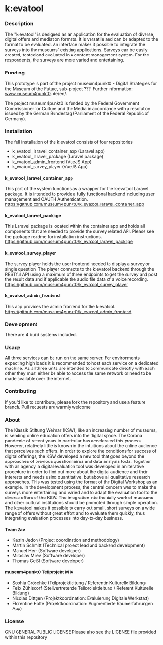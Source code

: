 # k:evatool

### Description
The "k:evatool" is designed as an application for the evaluation of diverse, digital offers and mediation formats. It is versatile and can be adapted to the format to be evaluated. An interface makes it possible to integrate the surveys into the museums' existing applications. Surveys can be easily created, tested and evaluated in a content management system. For the respondents, the surveys are more varied and entertaining.

### Funding
This prototype is part of the project museum4punkt0 - Digital Strategies for the Museum of the Future, sub-project ???. Further information: www.museum4punkt0.
de/en/.

The project museum4punkt0 is funded by the Federal Government Commissioner for Culture and the Media in accordance with a resolution issued by the German Bundestag (Parliament of the Federal Republic of Germany).

### Installation
The full installation of the k:evatool consists of four repositories
- k_evatool_laravel_container_app (Laravel app)
- k_evatool_laravel_package (Laravel package)
- k_evatool_admin_frontend (VueJS App)
- k_evatool_survey_player (VueJS App)

#### k_evatool_laravel_container_app
This part of the system functions as a wrapper for the k:evatool Laravel package. It is intended to provide a fully functional backend including user 
management and OAUTH Authentication.
https://github.com/museum4punkt0/k_evatool_laravel_container_app

####  k_evatool_laravel_package
This Laravel package is located within the container app and holds all components that are needed to provide the survey related API. Please see the package 
readme for installation instructions.
https://github.com/museum4punkt0/k_evatool_laravel_package

#### k_evatool_survey_player
The survey player holds the user frontend needed to display a survey or single question. The player connects to the k:evatool backend through the RESTful 
API using a maximum of three endpoints to get the survey and post the result data and if applicable the audio file data of a voice recording.
https://github.com/museum4punkt0/k_evatool_survey_player

#### k_evatool_admin_frontend
This app provides the admin frontend for the k:evatool.
https://github.com/museum4punkt0/k_evatool_admin_frontend

### Development
There are 4 build systems included. 

### Usage
All three services can be run on the same server. For environments expecting high loads it is recommended to host each service on a dedicated machine. As 
all three units are intended to communicate directly with each other they must either be able to access the same network or need to be made available over 
the internet. 

### Contributing
If you'd like to contribute, please fork the repository and use a feature branch. Pull requests are warmly welcome.

### About
The Klassik Stiftung Weimar (KSW), like an increasing number of museums, is sending online education offers into the digital space. The Corona pandemic of recent years in particular has accelerated this process. However, relatively little is known in the intuitions about the online audience that perceives such offers. In order to explore the conditions for success of digital offerings, the KSW developed a new tool that goes beyond the approaches of previous questionnaires and data analysis tools. Together with an agency, a digital evaluation tool was developed in an iterative procedure in order to find out more about the digital audience and their interests and needs using quantitative, but above all qualitative research approaches. This was tested using the format of the Digital Workshop as an example. In the development process, the central concern was to make the surveys more entertaining and varied and to adapt the evaluation tool to the diverse offers of the KSW. The integration into the daily work of museums and other cultural institutions should be promoted through simple operation. The k:evatool makes it possible to carry out small, short surveys on a wide range of offers without great effort and to evaluate them quickly, thus integrating evaluation processes into day-to-day business.

#### Team 2av
- Katrin Jedon (Project coordination and methodology)
- Martin Schmitt (Technical project lead and backend development)
- Manuel Herr (Software developer)
- Miroslav Milev (Software developer)
- Thomas Geißl (Software developer)

#### museum4punkt0 Teilprojekt M16
- Sophia Gröschke (Teilprojektleitung / Referentin Kulturelle Bildung)
- Felix Zühlsdorf (Stellvertretende Teilprojektleitung / Referent Kulturelle Bildung)
- Nicolas Dittgen (Projektkoordination: Evaluierung Digitale Werkstatt)
- Florentine Holte (Projektkoordination: Augmentierte Raumerfahrungen App)

### License
GNU GENERAL PUBLIC LICENSE
Please also see the LICENSE file provided within this repository
